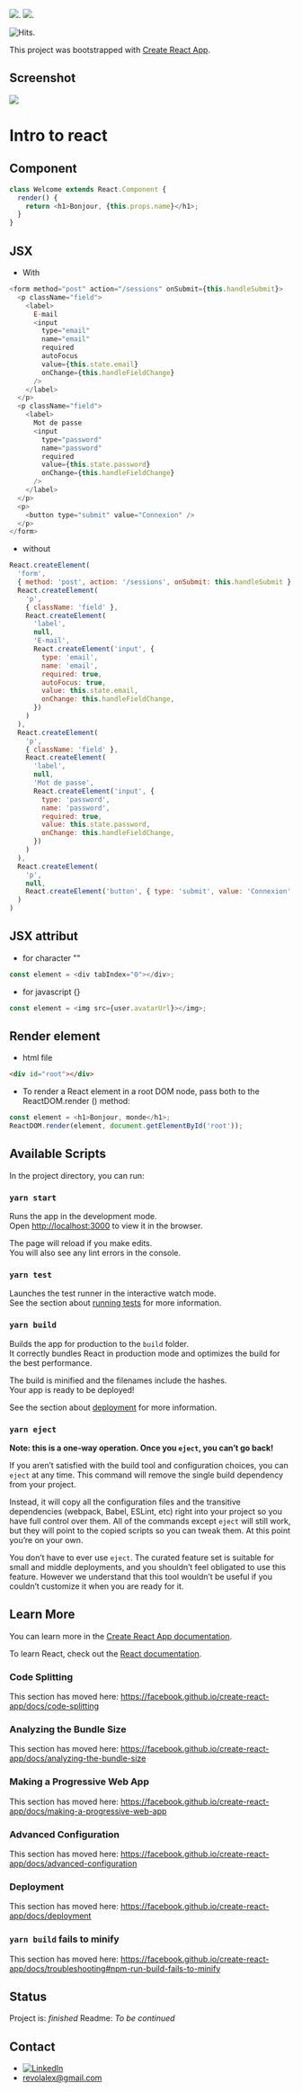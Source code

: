![](https://img.shields.io/badge/made%20with-React-blue?logo=react).
![](https://img.shields.io/badge/made%20with-node.js-success?logo=node.js).


<img src="https://hitcounter.pythonanywhere.com/count/tag.svg?url=https%3A%2F%2Fgithub.com%2Frevolalex%2FReact-Nasa-Picture-Of-The-Day" alt="Hits">.

This project was bootstrapped with [Create React App](https://github.com/facebook/create-react-app).

## Screenshot
<img src= "https://user-images.githubusercontent.com/56839789/95198177-16ff6280-07db-11eb-9176-93dd301a3ccb.gif">

# Intro to react

## Component

```js
class Welcome extends React.Component {
  render() {
    return <h1>Bonjour, {this.props.name}</h1>;
  }
}
```

## JSX

- With

```js
<form method="post" action="/sessions" onSubmit={this.handleSubmit}>
  <p className="field">
    <label>
      E-mail
      <input
        type="email"
        name="email"
        required
        autoFocus
        value={this.state.email}
        onChange={this.handleFieldChange}
      />
    </label>
  </p>
  <p className="field">
    <label>
      Mot de passe
      <input
        type="password"
        name="password"
        required
        value={this.state.password}
        onChange={this.handleFieldChange}
      />
    </label>
  </p>
  <p>
    <button type="submit" value="Connexion" />
  </p>
</form>
```

- without

```js
React.createElement(
  'form',
  { method: 'post', action: '/sessions', onSubmit: this.handleSubmit },
  React.createElement(
    'p',
    { className: 'field' },
    React.createElement(
      'label',
      null,
      'E-mail',
      React.createElement('input', {
        type: 'email',
        name: 'email',
        required: true,
        autoFocus: true,
        value: this.state.email,
        onChange: this.handleFieldChange,
      })
    )
  ),
  React.createElement(
    'p',
    { className: 'field' },
    React.createElement(
      'label',
      null,
      'Mot de passe',
      React.createElement('input', {
        type: 'password',
        name: 'password',
        required: true,
        value: this.state.password,
        onChange: this.handleFieldChange,
      })
    )
  ),
  React.createElement(
    'p',
    null,
    React.createElement('button', { type: 'submit', value: 'Connexion' })
  )
)
```

## JSX attribut

- for character ""

```js
const element = <div tabIndex="0"></div>;
```

- for javascript {}

```js
const element = <img src={user.avatarUrl}></img>;
```


## Render element

- html file

```html
<div id="root"></div>
```

- To render a React element in a root DOM node, pass both to the ReactDOM.render () method:

```js
const element = <h1>Bonjour, monde</h1>;
ReactDOM.render(element, document.getElementById('root'));
```








## Available Scripts

In the project directory, you can run:

### `yarn start`

Runs the app in the development mode.<br />
Open [http://localhost:3000](http://localhost:3000) to view it in the browser.

The page will reload if you make edits.<br />
You will also see any lint errors in the console.

### `yarn test`

Launches the test runner in the interactive watch mode.<br />
See the section about [running tests](https://facebook.github.io/create-react-app/docs/running-tests) for more information.

### `yarn build`

Builds the app for production to the `build` folder.<br />
It correctly bundles React in production mode and optimizes the build for the best performance.

The build is minified and the filenames include the hashes.<br />
Your app is ready to be deployed!

See the section about [deployment](https://facebook.github.io/create-react-app/docs/deployment) for more information.

### `yarn eject`

**Note: this is a one-way operation. Once you `eject`, you can’t go back!**

If you aren’t satisfied with the build tool and configuration choices, you can `eject` at any time. This command will remove the single build dependency from your project.

Instead, it will copy all the configuration files and the transitive dependencies (webpack, Babel, ESLint, etc) right into your project so you have full control over them. All of the commands except `eject` will still work, but they will point to the copied scripts so you can tweak them. At this point you’re on your own.

You don’t have to ever use `eject`. The curated feature set is suitable for small and middle deployments, and you shouldn’t feel obligated to use this feature. However we understand that this tool wouldn’t be useful if you couldn’t customize it when you are ready for it.

## Learn More

You can learn more in the [Create React App documentation](https://facebook.github.io/create-react-app/docs/getting-started).

To learn React, check out the [React documentation](https://reactjs.org/).

### Code Splitting

This section has moved here: https://facebook.github.io/create-react-app/docs/code-splitting

### Analyzing the Bundle Size

This section has moved here: https://facebook.github.io/create-react-app/docs/analyzing-the-bundle-size

### Making a Progressive Web App

This section has moved here: https://facebook.github.io/create-react-app/docs/making-a-progressive-web-app

### Advanced Configuration

This section has moved here: https://facebook.github.io/create-react-app/docs/advanced-configuration

### Deployment

This section has moved here: https://facebook.github.io/create-react-app/docs/deployment

### `yarn build` fails to minify

This section has moved here: https://facebook.github.io/create-react-app/docs/troubleshooting#npm-run-build-fails-to-minify

## Status
Project is:  _finished_
Readme:  _To be continued_


## Contact	
- [![LinkedIn][linkedin-shield]][linkedin-url] 	
- revolalex@gmail.com


<!-- MARKDOWN LINKS & IMAGES -->
<!-- https://www.markdownguide.org/basic-syntax/#reference-style-links -->
[linkedin-shield]: https://img.shields.io/badge/-LinkedIn-black.svg?style=flat-square&logo=linkedin&colorB=555
[linkedin-url]: https://www.linkedin.com/in/alexandre-rodrigueza/


